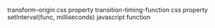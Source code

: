 transform-origin css property
transition-timing-function css property
setInterval(func, milliseconds) javascript function